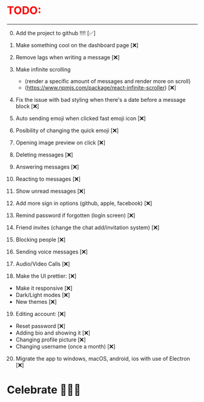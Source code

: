<h1 style="color: #ff0000">TODO:</h1>
<hr>

0. Add the project to github !!!! [✅]
1. Make something cool on the dashboard page [❌]
2. Remove lags when writing a message [❌]
3. Make infinite scrolling
   - (render a specific amount of messages and render more on scroll)
   - (https://www.npmjs.com/package/react-infinite-scroller) [❌]
4. Fix the issue with bad styling when there's a date before a message block [❌]
5. Auto sending emoji when clicked fast emoji icon [❌]
6. Posibility of changing the quick emoji [❌]
7. Opening image preview on click [❌]
8. Deleting messages [❌]
9. Answering messages [❌]
10. Reacting to messages [❌]
11. Show unread messages [❌]
12. Add more sign in options (github, apple, facebook) [❌]
13. Remind password if forgotten (login screen) [❌]
14. Friend invites (change the chat add/invitation system) [❌]
15. Blocking people [❌]
16. Sending voice messages [❌]
17. Audio/Video Calls [❌]

18. Make the UI prettier: [❌]

- Make it responsive [❌]
- Dark/Light modes [❌]
- New themes [❌]

19. Editing account: [❌]

- Reset password [❌]
- Adding bio and showing it [❌]
- Changing profile picture [❌]
- Changing username (once a month) [❌]

20. Migrate the app to windows, macOS, android, ios with use of Electron [❌]

# Celebrate 🥳🥳🥳
